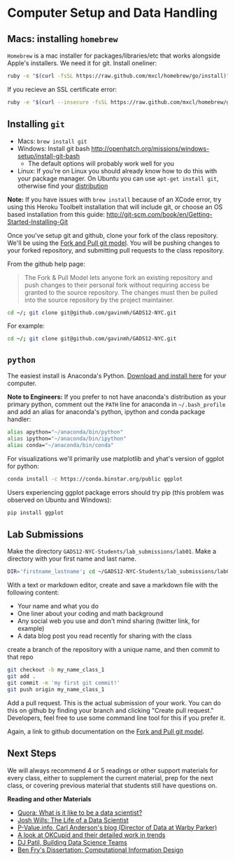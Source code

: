 # Computer Setup and Data Handling
## Macs: installing `homebrew`

`Homebrew` is a mac installer for packages/libraries/etc that works alongside Apple's installers. We need it for git. Install oneliner:

```sh
ruby -e "$(curl -fsSL https://raw.github.com/mxcl/homebrew/go/install)"
```

If you recieve an SSL certificate error:

```sh
ruby -e "$(curl --insecure -fsSL https://raw.github.com/mxcl/homebrew/go/install)"
```

## Installing `git`

* Macs: `brew install git`
* Windows: Install git bash http://openhatch.org/missions/windows-setup/install-git-bash
    * The default options will probably work well for you
* Linux: If you're on Linux you should already know how to do this with your package manager. On Ubuntu you can use `apt-get install git`, otherwise find your <a href="http://git-scm.com/download/linux">distribution</a>

**Note:** If you have issues with `brew install` because of an XCode error, try using this Heroku Toolbelt installation that will include git, or choose an OS based installation from this guide: http://git-scm.com/book/en/Getting-Started-Installing-Git

Once you've setup git and github, clone your fork of the class repository. We'll be using the <a href="https://help.github.com/articles/using-pull-requests#fork--pull">Fork and Pull git model</a>. You will be pushing changes to your forked repository, and submitting pull requests to the class repository.

From the github help page:
> The Fork & Pull Model lets anyone fork an existing repository and push changes to their personal fork without requiring access be granted to the source repository. The changes must then be pulled into the source repository by the project maintainer.

```sh
cd ~/; git clone git@github.com/gavinmh/GADS12-NYC.git
```

For example:
```sh
cd ~/; git clone git@github.com/gavinmh/GADS12-NYC.git
```

## `python`

The easiest install is Anaconda's Python. <a href="https://store.continuum.io/cshop/anaconda/">Download and install here</a> for your computer.

**Note to Engineers:** If you prefer to not have anaconda's distribution as your primary python, comment out the `PATH` line for anaconda in `~/.bash_profile` and add an alias for anaconda's python, ipython and conda package handler:

```sh
alias apython="~/anaconda/bin/python"
alias ipython="~/anaconda/bin/ipython"
alias conda="~/anaconda/bin/conda"
```

For visualizations we'll primarily use matplotlib and yhat's version of ggplot for python:

```sh
conda install -c https://conda.binstar.org/public ggplot
```

Users experiencing ggplot package errors should try pip (this problem was observed on Ubuntu and Windows):

```sh
pip install ggplot
```

## Lab Submissions

Make the directory `GADS12-NYC-Students/lab_submissions/lab01`. Make a directory with your first name and last name.

```sh
DIR='firstname_lastname'; cd ~/GADS12-NYC-Students/lab_submissions/lab01; mkdir $DIR; open $DIR
```

With a text or markdown editor, create and save a markdown file with the following content:

* Your name and what you do
* One liner about your coding and math background
* Any social web you use and don't mind sharing (twitter link, for example)
* A data blog post you read recently for sharing with the class

create a branch of the repository with a unique name, and then commit to that repo

```sh
git checkout -b my_name_class_1
git add .
git commit -m 'my first git commit!'
git push origin my_name_class_1
```

Add a pull request. This is the actual submission of your work. You can do this on github by finding your branch and clicking "Create pull request." Developers, feel free to use some command line tool for this if you prefer it.

Again, a link to github documentation on the <a href="https://help.github.com/articles/using-pull-requests#fork--pull">Fork and Pull git model</a>.

## Next Steps

We will always recommend 4 or 5 readings or other support materials for every class, either to supplement the current material, prep for the next class, or covering previous material that students still have questions on.

**Reading and other Materials**

* <a href="http://www.quora.com/Data-Science/What-is-it-like-to-be-a-data-scientist">Quora: What is it like to be a data scientist?</a>
* <a href="http://www.youtube.com/watch?v=h9vQIPfe2uU"> Josh Wills: The Life of a Data Scientist</a>
* <a href="http://www.p-value.info/"> P-Value.info, Carl Anderson's blog (Director of Data at Warby Parker)</a>
* <a href="http://blog.okcupid.com/"> A look at OKCupid and their detailed work in trends</a>
* <a href="http://radar.oreilly.com/2011/09/building-data-science-teams.html">DJ Patil, Building Data Science Teams</a>
* <a href="http://benfry.com/phd/">Ben Fry's Dissertation: Computational Information Design </a>
